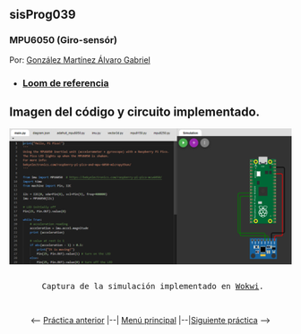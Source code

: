 ## sisProg039
### MPU6050 (Giro-sensór)

Por: [González Martínez Álvaro Gabriel](github.com/alvaroggm123)
 - ### [Loom de referencia](https://www.loom.com/share/27279e8aaef448bebe01c977cce0d2ff)

## Imagen del código y circuito implementado.
![Imagen de circuito y código implementado en la práctica.](pic.png)
<pre>
<p align="center"> Captura de la simulación implementado en <a href="http://www.wokwi.com">Wokwi</a>.</p>
</pre>
<p align="center"> <-- <a href="https://github.com/tectijuana/simuladorrp2040-Alvaroggm123/blob/main/code/sisProg035">Práctica anterior</a> |--| <a href="https://github.com/tectijuana/simuladorrp2040-Alvaroggm123">Menú principal</a> |--|<a href="https://github.com/tectijuana/simuladorrp2040-Alvaroggm123/blob/main/code/sisProg040">Siguiente práctica</a> --> </p>